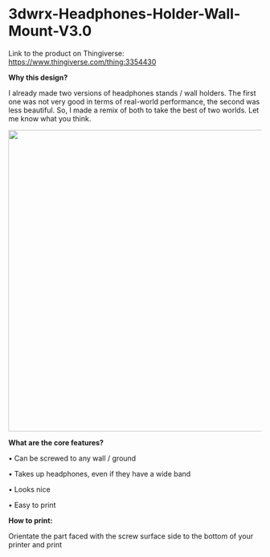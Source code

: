 # 3dwrx-Headphones-Holder-Wall-Mount-V3.0

Link to the product on Thingiverse:
https://www.thingiverse.com/thing:3354430

**Why this design?**

I already made two versions of headphones stands / wall holders. The first one was not very good in terms of real-world performance, the second was less beautiful. So, I made a remix of both to take the best of two worlds. Let me know what you think.


<p align="center">
  <img 
    width="600"
    height="600"
    src="https://github.com/thomaszipf/3dwrx-Headphones-Holder-Wall-Mount-V3.0/blob/main/Images/Headphones-Holder-Wall-Mount-V3.0.PNG"
  >
</p>


**What are the core features?**

• Can be screwed to any wall / ground

• Takes up headphones, even if they have a wide band

• Looks nice

• Easy to print


**How to print:**

Orientate the part faced with the screw surface side to the bottom of your printer and print



